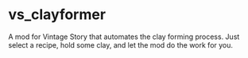 # vs_clayformer
A mod for Vintage Story that automates the clay forming process. Just select a recipe, hold some clay, and let the mod do the work for you.
